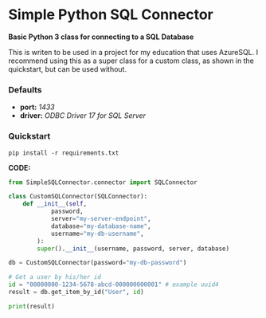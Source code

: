 # Simple Python SQL Connector

__Basic Python 3 class for connecting to a SQL Database__

This is writen to be used in a project for my education that uses AzureSQL.
I recommend using this as a super class for a custom class, as shown in the quickstart, but can be used without.

### Defaults
- __port:__ _1433_
- __driver:__ _ODBC Driver 17 for SQL Server_

### Quickstart
`pip install -r requirements.txt`

__CODE:__
```python
from SimpleSQLConnector.connector import SQLConnector

class CustomSQLConnector(SQLConnector):
    def __init__(self,
            password,
            server="my-server-endpoint",
            database="my-database-name",
            username="my-db-username",
        ):
        super().__init__(username, password, server, database)

db = CustomSQLConnector(password="my-db-password")

# Get a user by his/her id
id = "00000000-1234-5678-abcd-000000000001" # example uuid4
result = db.get_item_by_id("User", id)

print(result)
```